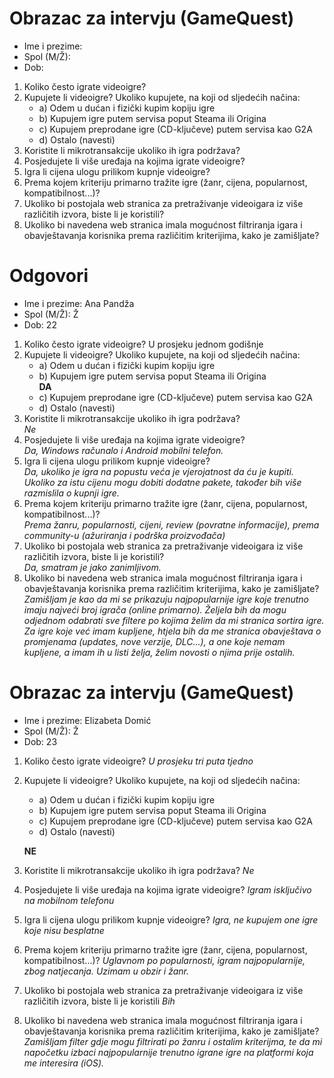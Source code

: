 # Obrazac za intervju (GameQuest)

* Ime i prezime:
* Spol (M/Ž):
* Dob:

1. Koliko često igrate videoigre?
2. Kupujete li videoigre? Ukoliko kupujete, na koji od sljedećih načina:
    * a) Odem u dućan i fizički kupim kopiju igre
    * b) Kupujem igre putem servisa poput Steama ili Origina
    * c) Kupujem preprodane igre (CD-ključeve) putem servisa kao G2A
    * d) Ostalo (navesti)
3. Koristite li mikrotransakcije ukoliko ih igra podržava?
4. Posjedujete li više uređaja na kojima igrate videoigre?
5. Igra li cijena ulogu prilikom kupnje videoigre?
6. Prema kojem kriteriju primarno tražite igre (žanr, cijena, popularnost, kompatibilnost...)?
7. Ukoliko bi postojala web stranica za pretraživanje videoigara iz više različitih izvora, biste li je koristili?
8. Ukoliko bi navedena web stranica imala mogućnost filtriranja igara i obavještavanja korisnika prema različitim kriterijima, kako je zamišljate?

# Odgovori
* Ime i prezime: Ana Pandža
* Spol (M/Ž): Ž
* Dob: 22

1. Koliko često igrate videoigre?
U prosjeku jednom godišnje
2. Kupujete li videoigre? Ukoliko kupujete, na koji od sljedećih načina:
    * a) Odem u dućan i fizički kupim kopiju igre
    * b) Kupujem igre putem servisa poput Steama ili Origina  
    **DA**
    * c) Kupujem preprodane igre (CD-ključeve) putem servisa kao G2A
    * d) Ostalo (navesti)
3. Koristite li mikrotransakcije ukoliko ih igra podržava?  
*Ne*
4. Posjedujete li više uređaja na kojima igrate videoigre?  
*Da, Windows računalo i Android mobilni telefon.*
5. Igra li cijena ulogu prilikom kupnje videoigre?  
*Da, ukoliko je igra na popustu veća je vjerojatnost da ću je kupiti. Ukoliko za istu cijenu mogu dobiti dodatne pakete, također bih više razmislila o kupnji igre.*
6. Prema kojem kriteriju primarno tražite igre (žanr, cijena, popularnost, kompatibilnost...)?  
*Prema žanru, popularnosti, cijeni, review (povratne informacije), prema community-u (ažuriranja i podrška proizvođača)*
7. Ukoliko bi postojala web stranica za pretraživanje videoigara iz više različitih izvora, biste li je koristili?  
*Da, smatram je jako zanimljivom.*
8. Ukoliko bi navedena web stranica imala mogućnost filtriranja igara i obavještavanja korisnika prema različitim kriterijima, kako je zamišljate?  
*Zamišljam je kao da mi se prikazuju najpopularnije igre koje trenutno imaju najveći broj igrača (online primarno). Željela bih da mogu odjednom odabrati sve filtere po kojima želim da mi stranica sortira igre. Za igre koje već imam kupljene, htjela bih da me stranica obavještava o promjenama (updates, nove verzije, DLC...), a one koje nemam kupljene, a imam ih u listi želja, želim novosti o njima prije ostalih.*

# Obrazac za intervju (GameQuest)

* Ime i prezime: Elizabeta Domić
* Spol (M/Ž): Ž
* Dob: 23

1. Koliko često igrate videoigre?
*U prosjeku tri puta tjedno*
2. Kupujete li videoigre? Ukoliko kupujete, na koji od sljedećih načina:
    * a) Odem u dućan i fizički kupim kopiju igre
    * b) Kupujem igre putem servisa poput Steama ili Origina
    * c) Kupujem preprodane igre (CD-ključeve) putem servisa kao G2A
    * d) Ostalo (navesti)
    
    **NE**
3. Koristite li mikrotransakcije ukoliko ih igra podržava?
*Ne*
4. Posjedujete li više uređaja na kojima igrate videoigre?
*Igram isključivo na mobilnom telefonu*
5. Igra li cijena ulogu prilikom kupnje videoigre?
*Igra, ne kupujem one igre koje nisu besplatne*
6. Prema kojem kriteriju primarno tražite igre (žanr, cijena, popularnost, kompatibilnost...)?
*Uglavnom po popularnosti, igram najpopularnije, zbog natjecanja. Uzimam u obzir i žanr.*
7. Ukoliko bi postojala web stranica za pretraživanje videoigara iz više različitih izvora, biste li je koristili
*Bih*
8. Ukoliko bi navedena web stranica imala mogućnost filtriranja igara i obavještavanja korisnika prema različitim kriterijima, kako je zamišljate?
*Zamišljam filter gdje mogu filtrirati po žanru i ostalim kriterijma, te da mi napočetku izbaci najpopularnije trenutno igrane igre na platformi koja me interesira (iOS).*
